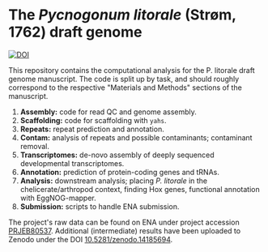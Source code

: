 # The _Pycnogonum litorale_ (Strøm, 1762) draft genome

[![DOI](https://zenodo.org/badge/DOI/10.5281/zenodo.14188290.svg)](https://doi.org/10.5281/zenodo.14188290)

This repository contains the computational analysis for the P. litorale draft genome manuscript. The
code is split up by task, and should roughly correspond to the respective "Materials and Methods"
sections of the manuscript.

1. **Assembly:** code for read QC and genome assembly.
2. **Scaffolding:** code for scaffolding with `yahs`.
3. **Repeats:** repeat prediction and annotation.
4. **Contam:** analysis of repeats and possible contaminants; contaminant removal.
5. **Transcriptomes:** de-novo assembly of deeply sequenced developmental transcriptomes.
6. **Annotation:** prediction of protein-coding genes and tRNAs.
7. **Analysis:** downstream analysis; placing _P. litorale_ in the chelicerate/arthropod context,
   finding Hox genes, functional annotation with EggNOG-mapper.
8. **Submission:** scripts to handle ENA submission.

The project's raw data can be found on ENA under project accession [PRJEB80537](). Additional (intermediate) results
have been uploaded to Zenodo under the DOI [10.5281/zenodo.14185694](10.5281/zenodo.14185694).

